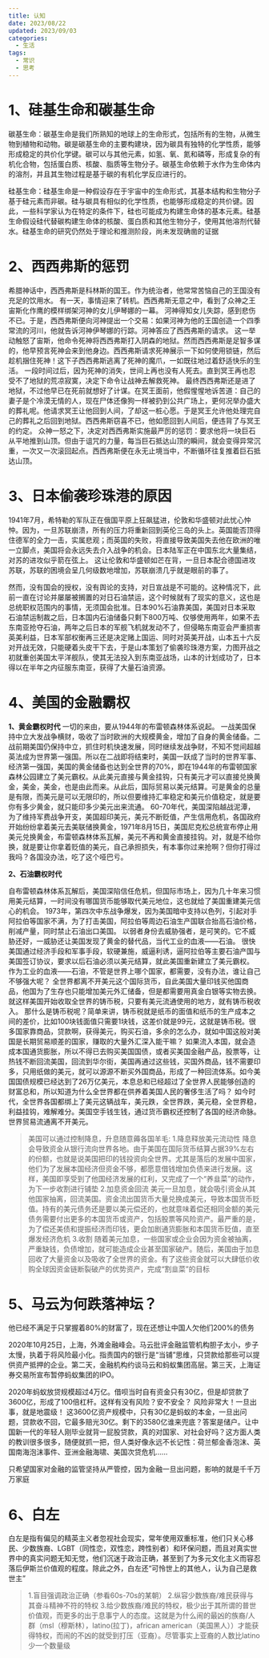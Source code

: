 ```yaml
---
title: 认知
date: 2023/08/22
updated: 2023/09/03
categories:
  - 生活
tags:
  - 常识
  - 思考
---
```



# 1、硅基生命和碳基生命
碳基生命：碳基生命是我们所熟知的地球上的生命形式，包括所有的生物，从微生物到植物和动物。碳是碳基生命的主要构建块，因为碳具有独特的化学性质，能够形成稳定的共价化学键。碳可以与其他元素，如氢、氧、氮和磷等，形成复杂的有机化合物，包括蛋白质、核酸、脂质等生物分子。碳基生命依赖于水作为生命体内的溶剂，并且其生物过程是基于碳的有机化学反应进行的。

硅基生命：硅基生命是一种假设存在于宇宙中的生命形式，其基本结构和生物分子基于硅元素而非碳。硅与碳具有相似的化学性质，也能够形成稳定的共价键。因此，一些科学家认为在特定的条件下，硅也可能成为构建生命体的基本元素。硅基生命假设硅代替碳构建生命体的核酸、蛋白质和其他生物分子，使用其他溶剂代替水。硅基生命的研究仍然处于理论和推测阶段，尚未发现确凿的证据

# 2、西西弗斯的惩罚

希腊神话中，西西弗斯是科林斯的国王。作为统治者，他常常苦恼自己的王国没有充足的饮用水。
有一天，事情迎来了转机。西西弗斯无意之中，看到了众神之王宙斯化作鹰的模样绑架河神的女儿伊琴娜的一幕。
河神得知女儿失踪，感到悲伤不已。于是，西西弗斯便向河神提出一个交易：如果河神为他的王国创造一个四季常流的河川，他就告诉河神伊琴娜的行踪。河神答应了西西弗斯的请求。
这一举动触怒了宙斯，他命令死神将西西弗斯打入阴森的地狱。然而西西弗斯是足智多谋的，他早预言死神会来到他身边。西西弗斯请求死神展示一下如何使用锁链，然后趁机捆住死神！这下子西西弗斯逃离了死神的魔爪，一如既往地过着舒适快乐的生活。
一段时间过后，因为死神的消失，世间上再也没有人死去。直到冥王再也忍受不了地狱的荒凉寂寞，决定下命令让战神去解救死神。
最终西西弗斯还是进了地狱，不过他早已在死前就想好了计谋。在冥王面前，他假惺惺地诉苦道：自己的妻子是个冷漠无情的人，现在尸体还像狗一样被扔到公共广场上，更何况举办盛大的葬礼呢。他请求冥王让他回到人间，了却这一桩心愿。于是冥王允许他处理完自己的葬礼之后回到地狱。西西弗斯窃喜不已，他如愿回到人间后，便违背了与冥王的约定。
众神一怒之下，决定对西西弗斯实施最严厉的惩罚：要求他将一块巨石从平地推到山顶。但由于诅咒的力量，每当巨石抵达山顶的瞬间，就会变得异常沉重，一次又一次滚回起点。西西弗斯便在永无止境当中，不断循环往复推着巨石抵达山顶。

# 3、日本偷袭珍珠港的原因

1941年7月，希特勒的军队正在俄国平原上狂飙猛进，伦敦和华盛顿对此忧心忡忡。因为，一旦苏联崩溃，所有的压力将重新回到英伦三岛的头上。英国能否顶得住德军的全力一击，实属悲观；而英国的失败，将直接导致美国失去他在欧洲的唯一立脚点，美国将会永远失去介入战争的机会。日本陆军正在中国东北大量集结，对苏的进攻似乎箭在弦上。
这让伦敦和华盛顿如芒在背，一旦日本配合德国进攻苏联，苏联的困境会呈几何级数地增加，苏联崩溃几乎就是眼前的事了。

然而，没有国会的授权，没有舆论的支持，对日宣战是不可能的。这种情况下，此前一直在讨论并屡屡被搁置的对日石油禁运，这个时候就有了现实的意义，这也是总统职权范围内的事情，无须国会批准。日本90%石油靠美国，美国对日本采取石油禁运制裁之后，日本国内石油储备只剩下800万吨、仅够使用两年，如果不去东南亚抢夺石油，两年之后日本的军舰飞机就发动不了，但侵略东南亚会严重损害英美利益，日本军部权衡再三还是决定赌上国运、同时对英美开战，山本五十六反对开战无效，只能硬着头皮干下去，于是山本策划了偷袭珍珠港方案，力图开战之初就重创美国太平洋舰队，使其无法投入到东南亚战场，山本的计划成功了，日本得以在半年之内征服东南亚，获得了大量石油资源。

# 4、美国的金融霸权


**1、黄金霸权时代**
一切的来由，要从1944年的布雷顿森林体系说起。  一战美国保持中立大发战争横财，吸收了当时欧洲的大规模黄金，增加了自身的黄金储备。二战前期美国仍保持中立，抓住时机快速发展，同时继续发战争财，不知不觉间超越英法成为世界第一强国。所以在二战即将结束时，美国一跃成了当时的世界军事、经济第一强国，美国的黄金储备也达到全世界的70%，即在1944年的布雷顿国家森林公园建立了美元霸权。从此美元直接与黄金挂钩，只有美元才可以直接兑换黄金，美金，美金，也是由此而来。从此后，国际贸易以美元结算。可是黄金的总量是有限，而美元是可以无限印的，所以但要维持汇率稳定和美元价值稳定，就是要你有多少黄金，就只能印多少美元出来流通。  60-70年代，美国深陷越战泥潭，为了维持军费战争开支，美国超印美元，美元不断贬值，产生信用危机，各国政府开始纷纷拿着美元去美联储换黄金，1971年8月15日，美国尼克松总统宣布停止用美元兑换黄金，布雷顿森林体系瓦解，美元不再和黄金直接挂钩。对，就是不给你换，就是要让你拿着贬值的美元，自己承担损失，有本事你过来抢啊？但你打得过我吗？各国没办法，吃了这个哑巴亏。  


**2、石油霸权时代**

自布雷顿森林体系瓦解后，美国深陷信任危机，但国际市场上，因为几十年来习惯用美元结算，一时间没有哪国货币能够取代美元地位，这也就给了美国重建美元信心的机会。  1973年，第四次中东战争爆发，因为美国暗中支持以色列，引起对手阿拉伯等国家不满，为了打击美国，阿拉伯等周边石油生产国联合抬高石油价格，削减产量，同时禁止石油出口美国。  以弱者身份去威胁强者，是可笑的。它不威胁还好，一威胁还让美国发现了黄金的替代品，当代工业的血液——石油。  很快美国通过经济手段和军事手段，软硬兼施，威逼利诱，逼阿拉伯等主要石油产国与美国签订协议，要求以后石油必须以美元结算，就此美国重新建立了美元霸权。  作为工业的血液——石油，不管是世界上哪个国家，都需要，没有办法，谁让自己不够强大呢？  全世界都离不开美元这个国际货币，自此美国大量印钱买他国商品，他国为了生存也只能增加美元外汇储备，但是都需要用真金白银等实物去换。就这样美国开始收取全世界的铸币税，只要有美元流通使用的地方，就有铸币税收入。  那什么是铸币税呢？简单来讲，铸币税就是纸币的面值和纸币的生产成本之间的差价，比如100块钱面值只需要1块钱，这差价就是99元，这就是铸币税。很多国家靠商品，贷款啊，获得美元，购买石油，多余的怎么办，就如中国这般对美国是长期贸易顺差的国家，赚取的大量外汇深入能干嘛？  如果流入本国，就会造成本国通货膨胀，所以不得已去购买美国国债，或者买美国金融产品，股票等，让热钱不断回流美国，回流到华尔街，美国再通过这些钱，买国外商品，钱不需要印多，只用纸做的美元，就可以源源不断买外国商品，形成了一种回流体系。如今美国国债规模已经达到了26万亿美元，本息总和已经超过了全世界人民能够创造的财富总和，所以知道为什么全世界都在供养着美国人民的奢侈生活了吗？  如今时代，全世界各国都绑上了美元这辆战车，美元跌，全世界跌，美元稳，全世界稳，利益挂钩，难解难分。美国空手钱生钱，通过货币霸权还控制了各国的经济命脉。  世界贸易流通离不开美元。

>美国可以通过控制降息，升息随意薅各国羊毛:
>1.降息释放美元流动性
>降息会导致资金从银行流向世界各地。由于美国在国际货币结算占据39%左右的份额，也就是说美国把印的钱投资向全世界。尤其是落后的发展中国家，他们为了发展本国经济但资金不够，都愿意借钱增加负债来进行发展。这样，美国即享受到了他国经济发展的红利，又完成了一个“养韭菜”的动作，为下一步收割进行铺垫
>2.加息资金回流
>美元一旦加息，就会吸引资金从其他国家抽离，回流美国。资金流出国货币大量兑换成美元，导致本国货币贬值。持有的美元债务还是要以美元偿还的，也就意味着偿还相同金额的美元债务需要付出更多的本国货币或资产，包括股票等风险资产。最严重的是，为了偿还美债和提振经济而印钱，更会加剧通货膨胀和本国货币贬值，直至爆发经济危机
>3.收割
>随着美元加息，一些国家或企业会因为资金被抽离，严重缺钱，负债增加，就可能造成企业甚至国家破产。随后，美国由于加息回收了大量资金以及吸收了全世界的资金。有了这些资金就可以大肆低价收购全球因资金链断裂破产的优势资产，完成“割韭菜”的目标

# 5、马云为何跌落神坛？

他已经不满足于只掌握着80%的财富了，现在还想让中国人欠他们200%的债务

2020年10月25日，上海，外滩金融峰会。马云批评金融监管机构胆子太小，步子太慢，执着于将风险最小化。指责国内的银行是“当铺”思维，只贷款给那些可以提供资产抵押的企业。第二天，金融机构约谈马云和蚂蚁集团高层。第三天，上海证券交易所宣布暂停蚂蚁集团的IPO。

2020年蚂蚁放贷规模超过4万亿。借呗当时自有资金只有30亿，但是却贷款了3600亿，形成了100倍杠杆。这样有没有风险？安不安全？ 风险非常大！一旦出事，就是地震级！ 这3600亿资产规模中，只有30亿是蚂蚁的本金，一旦出问题，贷款收不回，它最多赔光30亿。剩下的3580亿谁来兜底？答案是储户。让中国新一代的年轻人刚毕业就背一屁股贷款，真的对国家、对社会好吗？这方面人类的教训很多很多，随便就抓一把，但人类好像永远不长记性：荷兰郁金香泡沫、英国南海泡沫事件、亚洲金融海啸、美国次贷危机…… 

只希望国家对金融的监管坚持从严管控，因为金融一旦出问题，影响的就是千千万万家庭

# 6、白左

白左是指有偏见的精英主义者忽视社会现实，常年使用双重标准，他们只关心移民、少数族裔、LGBT（同性恋，双性恋，跨性别者）和环保问题，而且对真实世界中的真实问题无知无觉，他们沉迷于政治正确，甚至到了为多元文化主义而容忍落后伊斯兰价值观的程度。除此之外，白左还“可怜世上的其他人，认为自己是救世主”

>1.盲目强调政治正确（参看60s-70s的某朝）
 2.纵容少数族裔/难民获得与其奋斗精神不符的特权
 3.给少数族裔/难民的特权，极少出于其所谓的普世价值观，而更多的出于息事宁人的态度。这就是为什么闹的最凶的族裔/人群（msl（穆斯林），latino(拉丁)，african american（美国黑人））才能获得特权，而闹的不凶的就受到打压（亚裔）。尽管事实上亚裔的人数比latino少一个数量级



